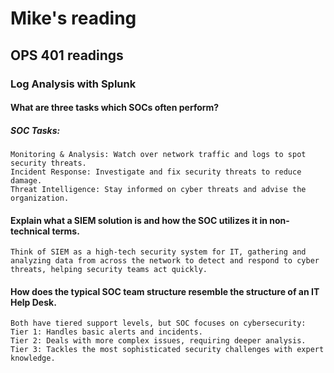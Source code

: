 # Mike's reading

## OPS 401 readings

### Log Analysis with Splunk

#### What are three tasks which SOCs often perform?
##### SOC Tasks:
    Monitoring & Analysis: Watch over network traffic and logs to spot security threats.
    Incident Response: Investigate and fix security threats to reduce damage.
    Threat Intelligence: Stay informed on cyber threats and advise the organization.
#### Explain what a SIEM solution is and how the SOC utilizes it in non-technical terms.
    Think of SIEM as a high-tech security system for IT, gathering and analyzing data from across the network to detect and respond to cyber threats, helping security teams act quickly.
#### How does the typical SOC team structure resemble the structure of an IT Help Desk.
    Both have tiered support levels, but SOC focuses on cybersecurity:
    Tier 1: Handles basic alerts and incidents.
    Tier 2: Deals with more complex issues, requiring deeper analysis.
    Tier 3: Tackles the most sophisticated security challenges with expert knowledge.



